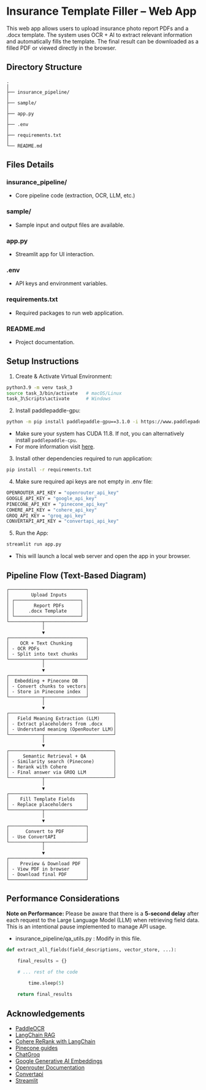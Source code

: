 
# Insurance Template Filler – Web App

This web app allows users to upload insurance photo report PDFs and a .docx template. The system uses OCR + AI to extract relevant information and automatically fills the template. The final result can be downloaded as a filled PDF or viewed directly in the browser.

## Directory Structure
```plaintext
.
│
├── insurance_pipeline/
│
├── sample/
│
├── app.py
│
├── .env
│
├── requirements.txt
│
└── README.md
```

## Files Details
### insurance_pipeline/
- Core pipeline code (extraction, OCR, LLM, etc.)

### sample/
- Sample input and output files are available.

### app.py
- Streamlit app for UI interaction.

### .env
- API keys and environment variables.

### requirements.txt
- Required packages to run web application.

### README.md
- Project documentation.


## Setup Instructions

1. Create & Activate Virtual Environment:
```bash
python3.9 -m venv task_3
source task_3/bin/activate   # macOS/Linux
task_3\Scripts\activate      # Windows
```

2. Install paddlepaddle-gpu:
```bash
python -m pip install paddlepaddle-gpu==3.1.0 -i https://www.paddlepaddle.org.cn/packages/stable/cu118/
```
- Make sure your system has CUDA 11.8. If not, you can alternatively install `paddlepaddle-cpu`.
- For more information visit [here](https://www.paddlepaddle.org.cn/en/install/quick?docurl=/documentation/docs/en/develop/install/pip/linux-pip_en.html).

3. Install other dependencies required to run application:
```bash
pip install -r requirements.txt
```

4. Make sure required api keys are not empty in .env file:
```bash
OPENROUTER_API_KEY = "openrouter_api_key"
GOOGLE_API_KEY = "google_api_key"
PINECONE_API_KEY = "pinecone_api_key"
COHERE_API_KEY = "cohere_api_key"
GROQ_API_KEY = "groq_api_key"
CONVERTAPI_API_KEY = "convertapi_api_key"
```

5. Run the App:
```bash
streamlit run app.py
```
- This will launch a local web server and open the app in your browser.

## Pipeline Flow (Text-Based Diagram)
```text
┌────────────────────────────┐
│        Upload Inputs       │
│ ┌────────────────────────┐ │
│ │       Report PDFs      │ │
│ │     .docx Template     │ │
│ └────────────────────────┘ │
└────────────┬───────────────┘
             │
             ▼
┌────────────────────────────┐
│    OCR + Text Chunking     │
│ - OCR PDFs                 │
│ - Split into text chunks   │
└────────────┬───────────────┘
             │
             ▼
┌────────────────────────────┐
│  Embedding + Pinecone DB   │
│ - Convert chunks to vectors│
│ - Store in Pinecone index  │
└────────────┬───────────────┘
             │
             ▼
┌──────────────────────────────────────┐
│   Field Meaning Extraction (LLM)     │
│ - Extract placeholders from .docx    │
│ - Understand meaning (OpenRouter LLM)│
└────────────┬─────────────────────────┘
             │
             ▼
┌──────────────────────────────────────┐
│     Semantic Retrieval + QA          │
│ - Similarity search (Pinecone)       │
│ - Rerank with Cohere                 │
│ - Final answer via GROQ LLM          │
└────────────┬─────────────────────────┘
             │
             ▼
┌────────────────────────────┐
│    Fill Template Fields    │
│ - Replace placeholders     │
└────────────┬───────────────┘
             │
             ▼
┌────────────────────────────┐
│      Convert to PDF        │
│ - Use ConvertAPI           │
└────────────┬───────────────┘
             │
             ▼
┌────────────────────────────┐
│    Preview & Download PDF  │
│ - View PDF in browser      │
│ - Download final PDF       │
└────────────────────────────┘

```

## Performance Considerations

**Note on Performance:** Please be aware that there is a **5-second delay** after each request to the Large Language Model (LLM) when retrieving field data. This is an intentional pause implemented to manage API usage.

- insurance_pipeline/qa_utils.py : Modify in this file.

```python
def extract_all_fields(field_descriptions, vector_store, ...):

    final_results = {}
       
    # ... rest of the code

        time.sleep(5)

    return final_results
```


## Acknowledgements

 - [PaddleOCR](https://github.com/PaddlePaddle/PaddleOCR)
 - [LangChain RAG](https://python.langchain.com/v0.2/docs/tutorials/rag/)
 - [Cohere ReRank with LangChain](https://docs.cohere.com/docs/rerank-on-langchain)
 - [Pinecone guides](https://docs.pinecone.io/guides/get-started/quickstart)
 - [ChatGroq](https://python.langchain.com/docs/integrations/chat/groq/)
 - [Google Generative AI Embeddings](https://api.python.langchain.com/en/latest/embeddings/langchain_google_genai.embeddings.GoogleGenerativeAIEmbeddings.html)
 - [Openrouter Documentation](https://openrouter.ai/docs/quickstart)
 - [Convertapi](https://www.convertapi.com/)
 - [Streamlit](https://docs.streamlit.io/get-started/fundamentals/main-concepts)